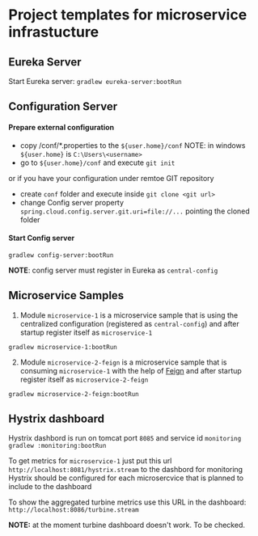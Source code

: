 # Project templates for microservice infrastucture 


## Eureka Server

Start Eureka server: `gradlew eureka-server:bootRun`

## Configuration Server

#### Prepare external configuration

- copy /conf/*.properties to the `${user.home}/conf`
NOTE: in windows `${user.home}` is `C:\Users\<username>`
- go to `${user.home}/conf` and execute `git init` 

or if you have your configuration under remtoe GIT repository

- create `conf` folder and execute inside `git clone <git url>`
- change Config server property `spring.cloud.config.server.git.uri=file://...` pointing the cloned folder

#### Start Config server
`gradlew config-server:bootRun`

**NOTE**: config server must register in Eureka as `central-config` 

## Microservice Samples

1. Module `microservice-1` is a microservice sample that is using the centralized configuration (registered as `central-config`)
and after startup register itself as `microservice-1`

`gradlew microservice-1:bootRun`

2. Module `microservice-2-feign` is a microservice sample that is consuming `microservice-1` with the help of [Feign](https://cloud.spring.io/spring-cloud-netflix/single/spring-cloud-netflix.html#spring-cloud-feign)
and after startup register itself as `microservice-2-feign`

`gradlew microservice-2-feign:bootRun`

## Hystrix dashboard

Hystrix dashbord is run on tomcat port `8085` and service id `monitoring`
```gradlew :monitoring:bootRun```

To get metrics for `microservice-1` just put this url `http://localhost:8081/hystrix.stream` to the dashbord for monitoring
Hystrix should be configured for each microsercvice that is planned to include to the dashboard

To show the aggregated turbine metrics use this URL in the dashboard: `http://localhost:8086/turbine.stream`

**NOTE:** at the moment turbine dashboard doesn't work. To be checked.

